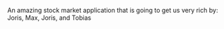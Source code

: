An amazing stock market application that is going to get us very rich
by: Joris, Max, Joris, and Tobias
